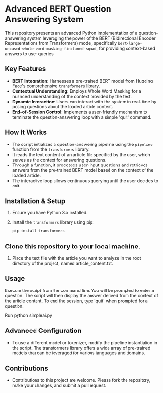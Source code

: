 # Advanced BERT Question Answering System

This repository presents an advanced Python implementation of a question-answering system leveraging the power of the BERT (Bidirectional Encoder Representations from Transformers) model, specifically `bert-large-uncased-whole-word-masking-finetuned-squad`, for providing context-based answers to user queries.

## Key Features

- **BERT Integration**: Harnesses a pre-trained BERT model from Hugging Face's comprehensive `transformers` library.
- **Contextual Understanding**: Employs Whole Word Masking for a nuanced understanding of the context provided by the text.
- **Dynamic Interaction**: Users can interact with the system in real-time by posing questions about the loaded article content.
- **End-of-Session Control**: Implements a user-friendly mechanism to terminate the question-answering loop with a simple 'quit' command.

## How It Works

- The script initializes a question-answering pipeline using the `pipeline` function from the `transformers` library.
- It reads the text content of an article file specified by the user, which serves as the context for answering questions.
- Through a function, it processes user-input questions and retrieves answers from the pre-trained BERT model based on the context of the loaded article.
- The interactive loop allows continuous querying until the user decides to exit.

## Installation & Setup

1. Ensure you have Python 3.x installed.
2. Install the `transformers` library using pip:

   ```sh
   pip install transformers
## Clone this repository to your local machine.
1. Place the text file with the article you want to analyze in the root directory of the project, named article_content.txt.
## Usage
Execute the script from the command line. You will be prompted to enter a question. The script will then display the answer derived from the context of the article content. To end the session, type 'quit' when prompted for a question.
  
  Run python simpleai.py

## Advanced Configuration
- To use a different model or tokenizer, modify the pipeline instantiation in the script. The transformers library offers a wide array of pre-trained models that can be leveraged for various languages and domains.

## Contributions
- Contributions to this project are welcome. Please fork the repository, make your changes, and submit a pull request.
